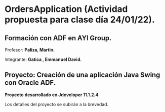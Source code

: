 # OrdersApplication (Actividad propuesta para clase día 24/01/22).

## **Formación con ADF en AYI Group.**

Profesor:
**Paliza, Martin.**  

Integrante: **Gatica , Emmanuel David.**

## Proyecto: Creación de una aplicación Java Swing con Oracle ADF.

**Proyecto desarrollado en Jdeveloper 11.1.2.4**

Los detalles del proyecto se subirán a la brevedad.

